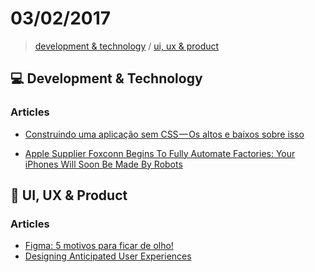 # 03/02/2017

> [development & technology](#computer-development--technology) / [ui, ux & product](#art-ui-ux--product)


## :computer: Development & Technology

### Articles
- [Construindo uma aplicação sem CSS — Os altos e baixos sobre isso](https://medium.com/@oieduardorabelo/construindo-uma-aplica%C3%A7%C3%A3o-sem-css-os-altos-e-baixos-sobre-isso-33d8a218c72f#.rnpbed1tv)


- [Apple Supplier Foxconn Begins To Fully Automate Factories: Your iPhones Will Soon Be Made By Robots](http://www.techtimes.com/articles/190832/20161230/apple-supplier-foxconn-begins-to-fully-automate-factories-your-iphones-will-soon-be-made-by-robots.htm)


## :art: UI, UX & Product

### Articles
- [Figma: 5 motivos para ficar de olho!](https://medium.com/ui-lab-school/figma-5-motivos-para-ficar-de-olho-d8cfe3af07a1#.g5c1ofu3a)
- [Designing Anticipated User Experiences](https://uxdesign.cc/designing-anticipated-user-experiences-c419b574a417#.o1w81n4zi)